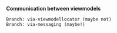 **Communication between viewmodels**
```
Branch: via-viewmodellocator (maybe not)
Branch: via-messaging (maybe!) 
```
